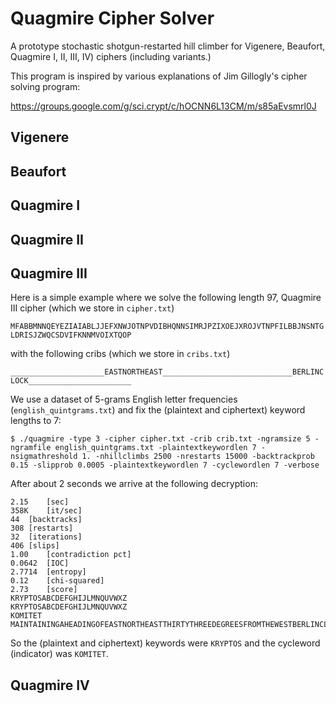 # Quagmire Cipher Solver
A prototype stochastic shotgun-restarted hill climber for Vigenere, Beaufort, Quagmire I, II, III, IV) ciphers (including variants.) 

This program is inspired by various explanations of Jim Gillogly's cipher solving program: 

https://groups.google.com/g/sci.crypt/c/hOCNN6L13CM/m/s85aEvsmrl0J

## Vigenere

## Beaufort

## Quagmire I

## Quagmire II

## Quagmire III
Here is a simple example where we solve the following length 97, Quagmire III cipher (which we store in `cipher.txt`)

```MFABBMNNQEYEZIAIABLJJEFXNWJOTNPVDIBHQNNSIMRJPZIXOEJXROJVTNPFILBBJNSNTGLDRISJZWQCSDVIFKNNMVOIXTQOP```

with the following cribs (which we store in `cribs.txt`)

```_____________________EASTNORTHEAST_____________________________BERLINCLOCK_______________________```

We use a dataset of 5-grams English letter frequencies (`english_quintgrams.txt`) and fix the (plaintext and ciphertext) keyword lengths to 7:

```$ ./quagmire -type 3 -cipher cipher.txt -crib crib.txt -ngramsize 5 -ngramfile english_quintgrams.txt -plaintextkeywordlen 7 -nsigmathreshold 1. -nhillclimbs 2500 -nrestarts 15000 -backtrackprob 0.15 -slipprob 0.0005 -plaintextkeywordlen 7 -cyclewordlen 7 -verbose```

After about 2 seconds we arrive at the following decryption: 

```
2.15	[sec]
358K	[it/sec]
44	[backtracks]
308	[restarts]
32	[iterations]
406	[slips]
1.00	[contradiction pct]
0.0642	[IOC]
2.7714	[entropy]
0.12	[chi-squared]
2.73	[score]
KRYPTOSABCDEFGHIJLMNQUVWXZ
KRYPTOSABCDEFGHIJLMNQUVWXZ
KOMITET
MAINTAININGAHEADINGOFEASTNORTHEASTTHIRTYTHREEDEGREESFROMTHEWESTBERLINCLOCKYOUWILLSEEFURTHERINFORM
```

So the (plaintext and ciphertext) keywords were `KRYPTOS` and the cycleword (indicator) was `KOMITET`. 

## Quagmire IV

